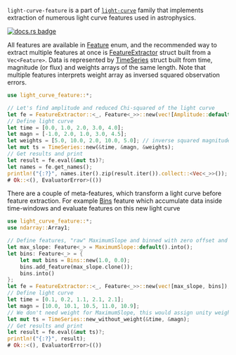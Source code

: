 `light-curve-feature` is a part of [`light-curve`](https://docs.rs/light-curve) family that
implements extraction of numerous light curve features used in astrophysics.

[![docs.rs badge](https://docs.rs/light-curve-feature/badge.svg)](https://docs.rs/light-curve-feature)

All features are available in [Feature](crate::Feature) enum, and the recommended way to extract multiple features at
once is [FeatureExtractor](crate::FeatureExtractor) struct built from a `Vec<Feature>`. Data is represented by
[TimeSeries](crate::TimeSeries) struct built from time, magnitude (or flux) and weights arrays of the same length. Note
that multiple features interprets weight array as inversed squared observation errors. 

```rust
use light_curve_feature::*;

// Let's find amplitude and reduced Chi-squared of the light curve
let fe = FeatureExtractor::<_, Feature<_>>::new(vec![Amplitude::default().into(), ReducedChi2::default().into()]);
// Define light curve
let time = [0.0, 1.0, 2.0, 3.0, 4.0];
let magn = [-1.0, 2.0, 1.0, 3.0, 4.5];
let weights = [5.0, 10.0, 2.0, 10.0, 5.0]; // inverse squared magnitude errors
let mut ts = TimeSeries::new(&time, &magn, &weights);
// Get results and print
let result = fe.eval(&mut ts)?;
let names = fe.get_names();
println!("{:?}", names.iter().zip(result.iter()).collect::<Vec<_>>());
# Ok::<(), EvaluatorError>(())
```

There are a couple of meta-features, which transform a light curve before feature extraction. For example
[Bins](crate::Bins) feature which accumulate data inside time-windows and evaluate features on this new light curve 

```rust
use light_curve_feature::*;
use ndarray::Array1;

// Define features, "raw" MaximumSlope and binned with zero offset and 1-day window
let max_slope: Feature<_> = MaximumSlope::default().into();
let bins: Feature<_> = {
    let mut bins = Bins::new(1.0, 0.0);
    bins.add_feature(max_slope.clone());
    bins.into()
};
let fe = FeatureExtractor::<_, Feature<_>>::new(vec![max_slope, bins]);
// Define light curve
let time = [0.1, 0.2, 1.1, 2.1, 2.1];
let magn = [10.0, 10.1, 10.5, 11.0, 10.9];
// We don't need weight for MaximumSlope, this would assign unity weight
let mut ts = TimeSeries::new_without_weight(&time, &magn);
// Get results and print
let result = fe.eval(&mut ts)?;
println!("{:?}", result);
# Ok::<(), EvaluatorError>(())
```
